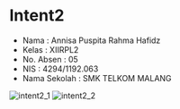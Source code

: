 # Intent2
- Nama    : Annisa Puspita Rahma Hafidz
- Kelas   : XIIRPL2
- No. Absen : 05
- NIS    : 4294/1192.063
- Nama Sekolah : SMK TELKOM MALANG

![intent2_1](https://cloud.githubusercontent.com/assets/22728350/19423573/e3dbdf98-944b-11e6-81aa-9e151c020130.PNG)
![intent2_2](https://cloud.githubusercontent.com/assets/22728350/19423574/e3e0a0dc-944b-11e6-99a5-c06afe264070.PNG)
